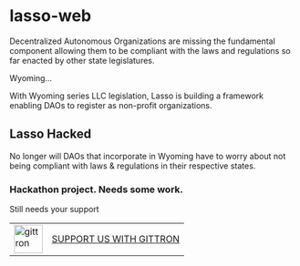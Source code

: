# lasso-web

Decentralized Autonomous Organizations are missing the fundamental component allowing them to be compliant with the laws and regulations so far enacted by other state legislatures. 

Wyoming…


With Wyoming series LLC legislation, Lasso is building a framework enabling DAOs to register as non-profit organizations.


## Lasso Hacked 

No longer will DAOs that incorporate in Wyoming have to worry about not being compliant with laws & regulations in their respective states.



### Hackathon project. Needs some work.

Still needs your support


<table border="0"><tr>  <td><a href="https://gittron.me/bots/0xc071efe021d18db49619bb02f243b4f7"><img src="https://s3.amazonaws.com/od-flat-svg/0xc071efe021d18db49619bb02f243b4f7.png" alt="gittron" width="50"/></a></td><td><a href="https://gittron.me/bots/0xc071efe021d18db49619bb02f243b4f7">SUPPORT US WITH GITTRON</a></td></tr></table>
